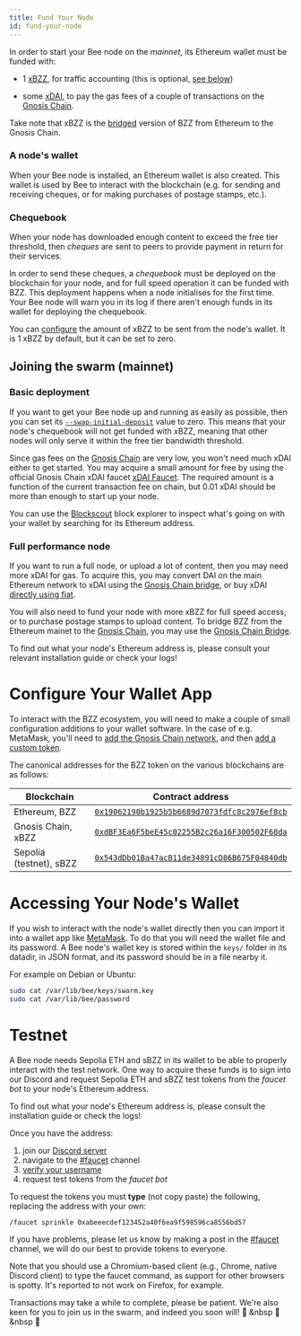 ```yaml
---
title: Fund Your Node
id: fund-your-node
---
```


In order to start your Bee node on the _mainnet_, its Ethereum wallet must be
funded with:

- 1 [xBZZ](/docs/references/glossary#xbzz-token), for traffic
  accounting (this is optional, [see below](#basic-deployment))

- some [xDAI](/docs/references/glossary#xdai-token), to pay the gas fees of
  a couple of transactions on the [Gnosis
  Chain](/docs/references/glossary#gnosis-chain).

Take note that xBZZ is the [bridged](/docs/references/glossary#bridged-tokens) version of BZZ from Ethereum to the Gnosis Chain.

### A node's wallet

When your Bee node is installed, an Ethereum wallet is also created. This wallet
is used by Bee to interact with the blockchain (e.g. for sending and receiving
cheques, or for making purchases of postage stamps, etc.).

### Chequebook

When your node has downloaded enough content to exceed the free tier threshold,
then _cheques_ are sent to peers to provide payment in return for their
services.

In order to send these cheques, a _chequebook_ must be deployed on the
blockchain for your node, and for full speed operation it can be funded with
BZZ. This deployment happens when a node initialises for the first time. Your
Bee node will warn you in its log if there aren't enough funds in its wallet for
deploying the chequebook.

You can [configure](/docs/bee/working-with-bee/configuration) the amount of xBZZ to
be sent from the node's wallet. It is 1 xBZZ by default, but it can be set to
zero.

## Joining the swarm (mainnet)

### Basic deployment

If you want to get your Bee node up and running as easily as possible, then you
can set its
[`--swap-initial-deposit`](/docs/bee/working-with-bee/configuration)
value to zero. This means that your node's chequebook will not get funded with
xBZZ, meaning that other nodes will only serve it within the free tier bandwidth
threshold.

Since gas fees on the [Gnosis Chain](https://www.gnosis.io/) are very low,
you won't need much xDAI either to get started. You may acquire a small amount
for free by using the official Gnosis Chain xDAI faucet [xDAI Faucet](https://gnosisfaucet.com/). The required amount is a function of the current transaction fee on chain, but 0.01 xDAI should be
more than enough to start up your node.

You can use the [Blockscout](https://blockscout.com/xdai/mainnet/) block
explorer to inspect what's going on with your wallet by searching for its
Ethereum address.

### Full performance node

If you want to run a full node, or upload a lot of content, then you may need
more xDAI for gas. To acquire this, you may convert DAI on the main Ethereum
network to xDAI using the
[Gnosis Chain bridge](https://bridge.gnosischain.com/),
or buy xDAI
[directly using fiat](https://buyxdai.com/).

You will also need to fund your node with more xBZZ for full speed access, or to
purchase postage stamps to upload content. To bridge BZZ from the Ethereum
mainet to the [Gnosis Chain](https://www.gnosis.io/), you may use the [Gnosis Chain Bridge](https://bridge.gnosischain.com/).

To find out what your node's Ethereum address is, please consult your relevant
installation guide or check your logs!

# Configure Your Wallet App

To interact with the BZZ ecosystem, you will need to make a couple of small
configuration additions to your wallet software. In the case of e.g. MetaMask,
you'll need to
[add the Gnosis Chain network](https://docs.gnosischain.com/tools/wallets/metamask/),
and then
[add a custom token](https://metamask.zendesk.com/hc/en-us/articles/360015489031-How-to-add-unlisted-tokens-custom-tokens-in-MetaMask).

The canonical addresses for the BZZ token on the various blockchains are as
follows:

| Blockchain             | Contract address                                                                                                                       |
| ---------------------- | -------------------------------------------------------------------------------------------------------------------------------------- |
| Ethereum, BZZ          | [`0x19062190b1925b5b6689d7073fdfc8c2976ef8cb`](https://ethplorer.io/address/0x19062190b1925b5b6689d7073fdfc8c2976ef8cb)                |
| Gnosis Chain, xBZZ     | [`0xdBF3Ea6F5beE45c02255B2c26a16F300502F68da`](https://blockscout.com/xdai/mainnet/tokens/0xdBF3Ea6F5beE45c02255B2c26a16F300502F68da/) |
| Sepolia (testnet), sBZZ | [`0x543dDb01Ba47acB11de34891cD86B675F04840db`](https://sepolia.etherscan.io/address/0x543dDb01Ba47acB11de34891cD86B675F04840db)         |

# Accessing Your Node's Wallet

If you wish to interact with the node's wallet directly then you can
import it into a wallet app like [MetaMask](https://metamask.io/). To
do that you will need the wallet file and its password. A Bee node's
wallet key is stored within the `keys/` folder in its datadir, in JSON
format, and its password should be in a file nearby it.

For example on Debian or Ubuntu:

```sh
sudo cat /var/lib/bee/keys/swarm.key
sudo cat /var/lib/bee/password
```

# Testnet

A Bee node needs Sepolia ETH and sBZZ in its wallet to be able to properly
interact with the test network. One way to acquire these funds is to
sign into our Discord and request Sepolia ETH and sBZZ test tokens from the
*faucet bot* to your node's Ethereum address.

To find out what your node's Ethereum address is, please consult the
installation guide or check the logs!

Once you have the address:

1. join our [Discord server](https://discord.gg/wdghaQsGq5)
2. navigate to the [#faucet](https://discord.gg/TVgKhsGEbc) channel
3. [verify your username](https://discord.gg/tXGPdzZQaV)
4. request test tokens from the *faucet bot*

To request the tokens you must **type** (not copy paste) the following, replacing the address with your own:

```
/faucet sprinkle 0xabeeecdef123452a40f6ea9f598596ca8556bd57
```

If you have problems, please let us know by making a post in the [#faucet](https://discord.gg/TVgKhsGEbc) channel, we will do our best to provide tokens to everyone.

Note that you should use a Chromium-based client (e.g., Chrome, native Discord client) to type the faucet command, as support for other browsers is spotty. It's reported to not work on Firefox, for example.

Transactions may take a while to complete, please be patient. We're also keen for you to join us in the swarm, and indeed you soon will! 🐝 &nbsp 🐝 &nbsp 🐝
